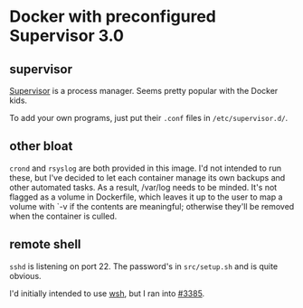 # Docker with preconfigured Supervisor 3.0

## supervisor

[Supervisor] is a process manager.  Seems pretty popular with the Docker kids.

To add your own programs, just put their `.conf` files in `/etc/supervisor.d/`.

## other bloat

`crond` and `rsyslog` are both provided in this image.  I'd not intended to run
these, but I've decided to let each container manage its own backups and other
automated tasks.  As a result, /var/log needs to be minded.  It's not flagged
as a volume in Dockerfile, which leaves it up to the user to map a volume with
`-v if the contents are meaningful; otherwise they'll be removed when the
container is culled.

## remote shell

`sshd` is listening on port 22.  The password's in `src/setup.sh` and is quite
obvious.

I'd initially intended to use [wsh], but I ran into [#3385].

[Supervisor]: http://supervisord.org/
[wsh]: https://github.com/chenyf/wsh
[#3385]: https://github.com/dotcloud/docker/issues/3385
